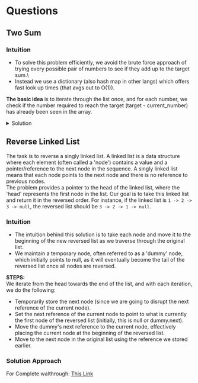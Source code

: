# Questions 



## Two Sum 

### Intuition

- To solve this problem efficiently, we avoid the brute force approach of trying every possible pair of numbers to see if they add up to the target sum.\
- Instead we use a dictionary (also hash map in other langs) which offers fast look up times (that avgs out to O(1)).

**The basic idea** is to iterate through the list once, and for each number, we check if the number required to reach the target (target - current_number) has already been seen in the array.

<details><summary>Solution</summary>


### Solution Approach

- Initialize an empty hash table (dictionary in Python dialect), we'll call it m.

- Iterate over the nums array, enumerating both the value x and its index i. Enumeration provides a convenient way of getting both the value and the index without additional overhead.

- For every value x, calculate its complement y by subtracting x from target (y = target - x).

- Check if y is present as a key in the hash table. 
  - If it is found, it means we had already seen the necessary pair earlier in the array. We then retrieve m[y], which is the index of y we had stored, and return a list containing the indices of y and x ([m[y], i]). This satisfies the requirement as their sum is equal to the target.

  - If y is not in the hash table, add the current value x along with its index i to the hash table (m[x] = i). This stores x for future reference if we later come across its complement y.

### Code 

```python 
mydict = {}  # {key: index}
    for i in range(0, len(nums)):
        if (target-nums[i]) in mydict:
            return [i, mydict[target-nums[i]]]
        
        mydict[nums[i]] = i
```
</details>


## Reverse Linked List

The task is to reverse a singly linked list. A linked list is a data structure where each element (often called a 'node') contains a value and a pointer/reference to the next node in the sequence. A singly linked list means that each node points to the next node and there is no reference to previous nodes. \
The problem provides a pointer to the head of the linked list, where the 'head' represents the first node in the list. Our goal is to take this linked list and return it in the reversed order. For instance, if the linked list is `1 -> 2 -> 3 -> null`, the reversed list should be `3 -> 2 -> 1 -> null`.

### Intuition 

- The intuition behind this solution is to take each node and move it to the beginning of the new reversed list as we traverse through the original list. 
- We maintain a temporary node, often referred to as a 'dummy' node, which initially points to null, as it will eventually become the tail of the reversed list once all nodes are reversed.

**STEPS:**\
We iterate from the head towards the end of the list, and with each iteration, we do the following:

- Temporarily store the next node (since we are going to disrupt the next reference of the current node).
- Set the next reference of the current node to point to what is currently the first node of the reversed list (initially, this is null or dummy.next).
- Move the dummy's next reference to the current node, effectively placing the current node at the beginning of the reversed list.
- Move to the next node in the original list using the reference we stored earlier.


### Solution Approach

For Complete walthrough: [This Link](https://algo.monster/liteproblems/206)